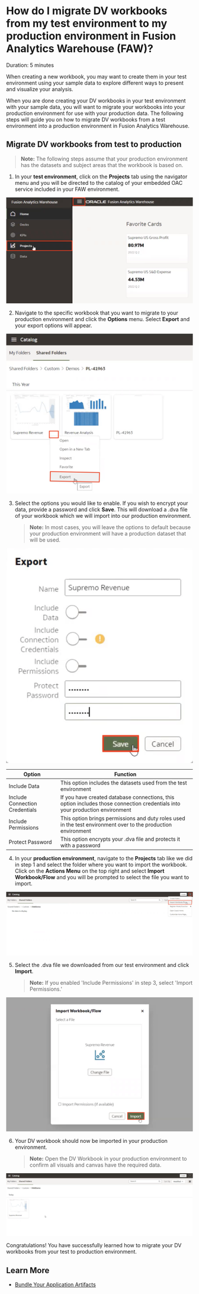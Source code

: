# How do I migrate DV workbooks from my test environment to my production environment in Fusion Analytics Warehouse (FAW)?
Duration: 5 minutes

When creating a new workbook, you may want to create them in your test environment using your sample data to explore different ways to present and visualize your analysis.  

When you are done creating your DV workbooks in your test environment with your sample data, you will want to migrate your workbooks into your production environment for use with your production data. The following steps will guide you on how to migrate DV workbooks from a test environment into a production environment in Fusion Analytics Warehouse.

## Migrate DV workbooks from test to production
>**Note:** The following steps assume that your production environment has the datasets and subject areas that the workbook is based on.

1. In your **test environment**, click on the **Projects** tab using the navigator menu and you will be directed to the catalog of your embedded OAC service included in your FAW environment.

  ![Navigate to Projects](images/projects.png)

2. Navigate to the specific workbook that you want to migrate to your production environment and click the **Options** menu. Select **Export** and your export options will appear.

  ![Export workbook](images/export.png)

3. Select the options you would like to enable. If you wish to encrypt your data, provide a password and click **Save**. This will download a .dva file of your workbook which we will import into our production environment.
    >**Note:** In most cases, you will leave the options to default because your production environment will have a production dataset that will be used.

  ![Export workbook options](images/export-options.png)


  | Option        | Function      |
| ------------- |-------------|
| Include Data  |This option includes the datasets used from the test environment|
| Include Connection Credentials |If you have created database connections, this option includes those connection credentials into your production environment|
| Include Permissions|This option brings permissions and duty roles used in the test environment over to the production environment|
| Protect Password |This option encrypts your .dva file and protects it with a password|

4. In your **production environment**, navigate to the **Projects** tab like we did in step 1 and select the folder where you want to import the workbook. Click on the **Actions Menu** on the top right and select **Import Workbook/Flow** and you will be prompted to select the file you want to import.

  ![Import workbook](images/import.png)

5. Select the .dva file we downloaded from our test environment and click **Import**.
    > **Note:** If you enabled 'Include Permissions' in step 3, select 'Import Permissions.'

  ![Import button](images/import-button.png)

6. Your DV workbook should now be imported in your production environment.
    > **Note:** Open the DV Workbook in your production environment to confirm all visuals and canvas have the required data.

  ![Result](images/result.png)

Congratulations! You have successfully learned how to migrate your DV workbooks from your test to production environment.

## Learn More
* [Bundle Your Application Artifacts](https://docs.oracle.com/en/cloud/saas/analytics/22r2/fawag/bundle-your-application-artifacts.html#GUID-596E4D3E-9E23-4A7C-ACF2-A57D8B4FB41C)